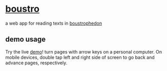 # [boustro](http://boustro.com)

a web app for reading texts in
[boustrophedon](http://en.wikipedia.org/wiki/Boustrophedon)

## demo usage

Try the live [demo](http://boustro.com)! turn pages with arrow keys on
a personal computer. On mobile devices, double tap left and right side of
screen to go back and advance pages, respectively.
